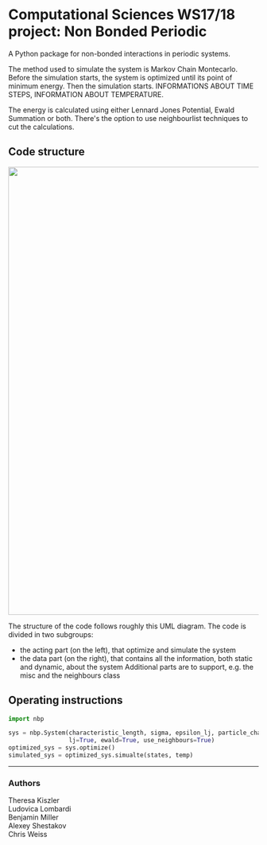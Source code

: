 # Computational Sciences WS17/18 project: Non Bonded Periodic

A Python package for non-bonded interactions in periodic systems.

The method used to simulate the system is Markov Chain Montecarlo. Before the simulation starts, the system is optimized until its point of minimum energy. Then the simulation starts. INFORMATIONS ABOUT TIME STEPS, INFORMATION ABOUT TEMPERATURE.

The energy is calculated using either Lennard Jones Potential, Ewald Summation or both.
There's the option to use neighbourlist techniques to cut the calculations.


## Code structure


<p align="center">
  <img src="https://i.imgur.com/HInt9o3.png" width="900"/>
</p>

The structure of the code follows roughly this UML diagram.
The code is divided in two subgroups:
  * the acting part (on the left), that optimize and simulate the system
  * the data part (on the right), that contains all the information, both static and dynamic, about the system
Additional parts are to support, e.g. the misc and the neighbours class


## Operating instructions
```python
import nbp

sys = nbp.System(characteristic_length, sigma, epsilon_lj, particle_charges, positions, 
                 lj=True, ewald=True, use_neighbours=True)
optimized_sys = sys.optimize()
simulated_sys = optimized_sys.simualte(states, temp)
```

---

### Authors 

Theresa Kiszler  
Ludovica Lombardi  
Benjamin Miller  
Alexey Shestakov  
Chris Weiss
